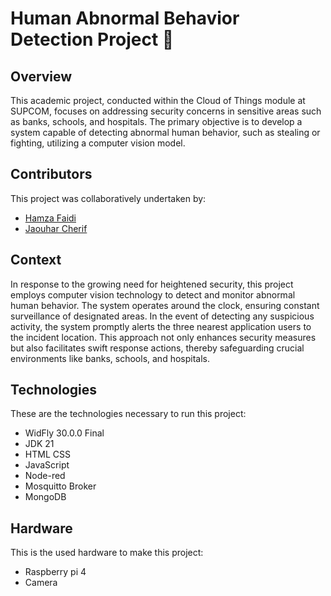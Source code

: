 # Human Abnormal Behavior Detection Project 🚀

## Overview

This academic project, conducted within the Cloud of Things module at SUPCOM, focuses on addressing security concerns in sensitive areas such as banks, schools, and hospitals. The primary objective is to develop a system capable of detecting abnormal human behavior, such as stealing or fighting, utilizing a computer vision model.

## Contributors

This project was collaboratively undertaken by:

- [Hamza Faidi](https://github.com/hamzafa1d1)
- [Jaouhar Cherif](https://github.com/J4wHar)

## Context

In response to the growing need for heightened security, this project employs computer vision technology to detect and monitor abnormal human behavior. The system operates around the clock, ensuring constant surveillance of designated areas. In the event of detecting any suspicious activity, the system promptly alerts the three nearest application users to the incident location. This approach not only enhances security measures but also facilitates swift response actions, thereby safeguarding crucial environments like banks, schools, and hospitals.

## Technologies

These are the technologies necessary to run this project:
- WidFly 30.0.0 Final
- JDK 21
- HTML CSS
- JavaScript
- Node-red
- Mosquitto Broker
- MongoDB

## Hardware

This is the used hardware to make this project:
- Raspberry pi 4
- Camera
